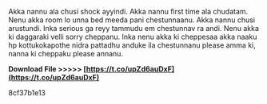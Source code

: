Akka nannu ala chusi shock ayyindi. Akka nannu first time ala chudatam. Nenu akka room lo unna bed meeda pani chestunnaanu. Akka nannu chusi arustundi. Inka serious ga reyy tammudu em chestunnav ra andi. Nenu akka ki daggaraki velli sorry cheppanu. Inka nenu akka ki cheppesaa akka naaku hp kottukokapothe nidra pattadhu anduke ila chestunnanu please amma ki, nanna ki cheppaku please annanu.
 
**Download File >>>>> [https://t.co/upZd6auDxF](https://t.co/upZd6auDxF)**


 8cf37b1e13
 
